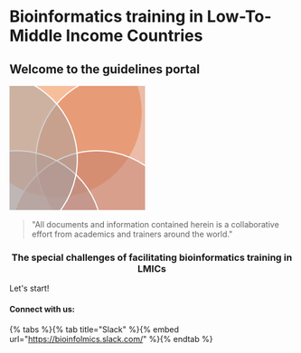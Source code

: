 # Bioinformatics training in Low-To-Middle Income Countries

## Welcome to the guidelines portal

![](images/guidelines.png)

> "All documents and information contained herein is a collaborative effort from academics and trainers around the world."  

### <div align="center">The special challenges of facilitating bioinformatics training in LMICs</div>

Let's start!

#### Connect with us:

{% tabs %}{% tab title="Slack" %}{% embed url="https://bioinfolmics.slack.com/" %}{% endtab %}


